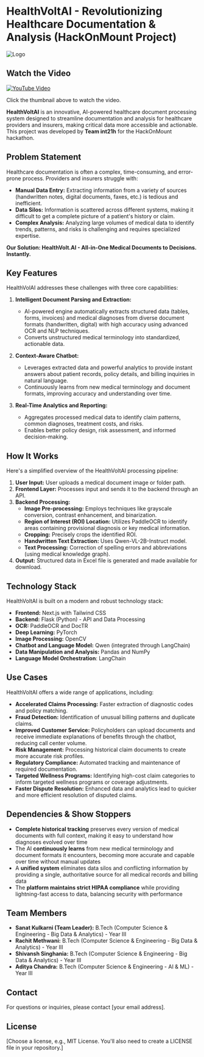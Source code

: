 # HealthVoltAI - Revolutionizing Healthcare Documentation & Analysis (HackOnMount Project)
![Logo](https://github.com/user-attachments/assets/5e060701-b6dc-40d2-93fa-aaa533d6e720)

## Watch the Video

[![YouTube Video](https://img.youtube.com/vi/sggMvVYPiQQ/0.jpg)](https://www.youtube.com/watch?v=sggMvVYPiQQ)

Click the thumbnail above to watch the video.

**HealthVoltAI** is an innovative, AI-powered healthcare document processing system designed to streamline documentation and analysis for healthcare providers and insurers, making critical data more accessible and actionable. This project was developed by **Team int21h** for the HackOnMount hackathon.

## Problem Statement

Healthcare documentation is often a complex, time-consuming, and error-prone process.  Providers and insurers struggle with:

*   **Manual Data Entry:**  Extracting information from a variety of sources (handwritten notes, digital documents, faxes, etc.) is tedious and inefficient.
*   **Data Silos:**  Information is scattered across different systems, making it difficult to get a complete picture of a patient's history or claim.
*   **Complex Analysis:**  Analyzing large volumes of medical data to identify trends, patterns, and risks is challenging and requires specialized expertise.

**Our Solution: HealthVolt.AI - All-in-One Medical Documents to Decisions. Instantly.**

## Key Features

HealthVolAI addresses these challenges with three core capabilities:

1.  **Intelligent Document Parsing and Extraction:**
    *   AI-powered engine automatically extracts structured data (tables, forms, invoices) and medical diagnoses from diverse document formats (handwritten, digital) with high accuracy using advanced OCR and NLP techniques.
    *   Converts unstructured medical terminology into standardized, actionable data.

2.  **Context-Aware Chatbot:**
    *   Leverages extracted data and powerful analytics to provide instant answers about patient records, policy details, and billing inquiries in natural language.
    *   Continuously learns from new medical terminology and document formats, improving accuracy and understanding over time.

3.  **Real-Time Analytics and Reporting:**
    *   Aggregates processed medical data to identify claim patterns, common diagnoses, treatment costs, and risks.
    *   Enables better policy design, risk assessment, and informed decision-making.

## How It Works

Here's a simplified overview of the HealthVoltAI processing pipeline:

1.  **User Input:** User uploads a medical document image or folder path.
2.  **Frontend Layer:** Processes input and sends it to the backend through an API.
3.  **Backend Processing:**
    *   **Image Pre-processing:** Employs techniques like grayscale conversion, contrast enhancement, and binarization.
    *   **Region of Interest (ROI) Location:** Utilizes PaddleOCR to identify areas containing provisional diagnosis or key medical information.
    *   **Cropping:** Precisely crops the identified ROI.
    *   **Handwritten Text Extraction:** Uses Qwen-VL-2B-Instruct model.
    *   **Text Processing:** Correction of spelling errors and abbreviations (using medical knowledge graph).
4.  **Output:** Structured data in Excel file is generated and made available for download.


## Technology Stack

HealthVoltAI is built on a modern and robust technology stack:

*   **Frontend:** Next.js with Tailwind CSS
*   **Backend:** Flask (Python) - API and Data Processing
*   **OCR:** PaddleOCR and DocTR
*   **Deep Learning:** PyTorch
*   **Image Processing:** OpenCV
*   **Chatbot and Language Model:** Qwen (integrated through LangChain)
*   **Data Manipulation and Analysis:** Pandas and NumPy
*   **Language Model Orchestration**: LangChain

## Use Cases

HealthVoltAI offers a wide range of applications, including:

*   **Accelerated Claims Processing:** Faster extraction of diagnostic codes and policy matching.
*   **Fraud Detection:** Identification of unusual billing patterns and duplicate claims.
*   **Improved Customer Service:** Policyholders can upload documents and receive immediate explanations of benefits through the chatbot, reducing call center volume.
*   **Risk Management:** Processing historical claim documents to create more accurate risk profiles.
*   **Regulatory Compliance:** Automated tracking and maintenance of required documentation.
*   **Targeted Wellness Programs:** Identifying high-cost claim categories to inform targeted wellness programs or coverage adjustments.
*   **Faster Dispute Resolution:** Enhanced data and analytics lead to quicker and more efficient resolution of disputed claims.

## Dependencies & Show Stoppers

*   **Complete historical tracking** preserves every version of medical documents with full context, making it easy to understand how diagnoses evolved over time
*   The AI **continuously learns** from new medical terminology and document formats it encounters, becoming more accurate and capable over time without manual updates
*   A **unified system** eliminates data silos and conflicting information by providing a single, authoritative source for all medical records and billing data
*   The **platform maintains strict HIPAA compliance** while providing lightning-fast access to data, balancing security with performance

## Team Members

*   **Sanat Kulkarni (Team Leader):** B.Tech (Computer Science & Engineering - Big Data & Analytics) - Year III
*   **Rachit Methwani:** B.Tech (Computer Science & Engineering - Big Data & Analytics) - Year III
*   **Shivansh Singhania:** B.Tech (Computer Science & Engineering - Big Data & Analytics) - Year III
*   **Aditya Chandra:** B.Tech (Computer Science & Engineering - AI & ML) - Year III

## Contact

For questions or inquiries, please contact [your email address].

## License

[Choose a license, e.g., MIT License.  You'll also need to create a LICENSE file in your repository.]
